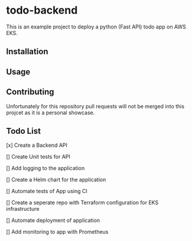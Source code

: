 
# todo-backend
This is an example project to deploy a python (Fast API) todo app on AWS EKS.

## Installation


## Usage


## Contributing

Unfortunately for this repository pull requests will not be merged into this projcet as it is a personal showcase.

## Todo List

[x] Create a Backend API

[] Create Unit tests for API

[] Add logging to the application

[] Create a Helm chart for the application

[] Automate tests of App using CI

[] Create a seperate repo with Terraform configuration for EKS infrastructure

[] Automate deployment of application

[] Add monitoring to app with Prometheus
